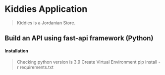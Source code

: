 # Kiddies Application

> Kiddies is a Jordanian Store.


## Build an API using fast-api framework (Python)

#### Installation

> Checking python version is 3.9
> Create Virtual Environment
> pip install -r requirements.txt